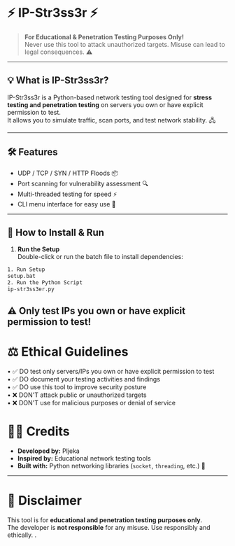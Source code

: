 # ⚡ IP-Str3ss3r ⚡
> **For Educational & Penetration Testing Purposes Only!**  
> Never use this tool to attack unauthorized targets. Misuse can lead to legal consequences. ⚠️

---

## 💡 What is IP-Str3ss3r?
IP-Str3ss3r is a Python-based network testing tool designed for **stress testing and penetration testing** on servers you own or have explicit permission to test.  
It allows you to simulate traffic, scan ports, and test network stability. 🖧

---

## 🛠 Features
- UDP / TCP / SYN / HTTP Floods 📦  
- Port scanning for vulnerability assessment 🔍  
- Multi-threaded testing for speed ⚡  
- CLI menu interface for easy use 🎨  

---

## 🚀 How to Install & Run

1. **Run the Setup**  
Double-click or run the batch file to install dependencies:  
```bash
1. Run Setup
setup.bat
2. Run the Python Script
ip-str3ss3er.py
```
## ⚠️ Only test IPs you own or have explicit permission to test!

# ⚖️ Ethical Guidelines
• ✅ DO test only servers/IPs you own or have explicit permission to test  
• ✅ DO document your testing activities and findings  
• ✅ DO use this tool to improve security posture  
• ❌ DON'T attack public or unauthorized targets  
• ❌ DON'T use for malicious purposes or denial of service

# 👨‍💻 Credits
- **Developed by:** Pljeka  
- **Inspired by:** Educational network testing tools  
- **Built with:** Python networking libraries (`socket`, `threading`, etc.) 🙏  

---

# 💬 Disclaimer
This tool is for **educational and penetration testing purposes only**.  
The developer is **not responsible** for any misuse. Use responsibly and ethically.
.



